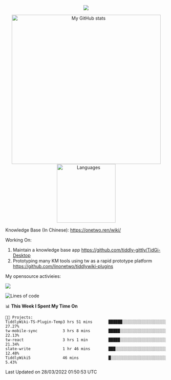 <a href="https://github.com/linonetwo">
    <p align="center">
        <img src="https://github-profile-trophy.vercel.app/?username=linonetwo&column=7&theme=onedark"/>
    </p>
</a>
<a align="center" href="https://github.com/linonetwo">
  <p align="center">
    <img src="https://github-readme-stats.vercel.app/api?username=linonetwo&show_icons=true&count_private=true" alt="My GitHub stats" width="465"/>
    <img src="https://github-readme-stats.vercel.app/api/top-langs/?username=linonetwo&layout=compact&langs_count=10" alt="Languages" height="183">
  </p>
</a>

Knowledge Base (In Chinese): https://onetwo.ren/wiki/

Working On: 

1. Maintain a knowledge base app https://github.com/tiddly-gittly/TidGi-Desktop
1. Prototyping many KM tools using tw as a rapid prototype platform https://github.com/linonetwo/tiddlywiki-plugins

My opensource activieies:

![](https://visitor-badge.glitch.me/badge?page_id=linonetwo.linonetwo)

<!--START_SECTION:waka-->
![Lines of code](https://img.shields.io/badge/From%20Hello%20World%20I%27ve%20Written-2%20Million%20lines%20of%20code-blue)

📊 **This Week I Spent My Time On** 

```text
🐱‍💻 Projects: 
TiddlyWiki-TS-Plugin-Temp3 hrs 51 mins       ██████░░░░░░░░░░░░░░░░░░░   27.27% 
tw-mobile-sync           3 hrs 8 mins        █████░░░░░░░░░░░░░░░░░░░░   22.13% 
tw-react                 3 hrs 1 min         █████░░░░░░░░░░░░░░░░░░░░   21.34% 
slate-write              1 hr 46 mins        ███░░░░░░░░░░░░░░░░░░░░░░   12.48% 
TiddlyWiki5              46 mins             █░░░░░░░░░░░░░░░░░░░░░░░░   5.43%

```


 Last Updated on 28/03/2022 01:50:53 UTC
<!--END_SECTION:waka-->
